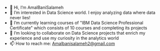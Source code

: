 - 👋 Hi, I’m AmalBaniSalameh
- 👀 I’m interested in Data Science world. I enjoy analyzing data where data never lies!
- 🌱 I’m currently learning courses of "IBM Data Science Professional Certificate" which consists of 10 courses and completing its projects
- 💞️ I’m looking to collaborate on Data Science projects that enrich my experience and use my curiosity in the analytics world
- 📫 How to reach me: Amalbanisalameh2@gmail.com

<!---
AmalBaniSalameh/AmalBaniSalameh is a ✨ special ✨ repository because its `README.md` (this file) appears on your GitHub profile.
You can click the Preview link to take a look at your changes.
--->
